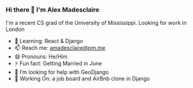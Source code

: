 ### Hi there 👋 I'm Alex Madesclaire
I'm a recent CS grad of the University of Mississippi. 
Looking for work in London

- 🌱 Learning: React & Django
- 📫 Reach me: amadesclaire@pm.me 
- 😄 Pronouns: He/Him
- ⚡ Fun fact: Getting Married in June
- 🤔 I’m looking for help with GeoDjango
- 🔭 Working On: a job board and AirBnb clone in Django 


<!--
- 🔭 Working On: a job board for Data (Science/Engineering/Analyst) Roles written in Django 
- 👯 I’m looking to collaborate on Python
- 💬 Ask me about ...
-->



